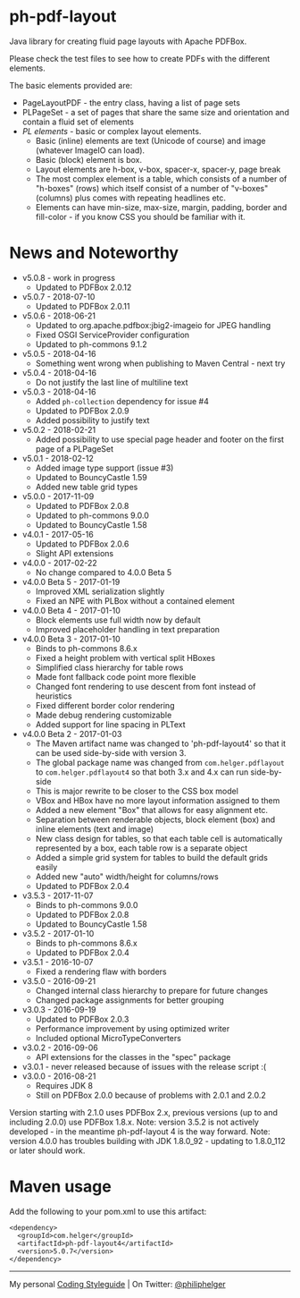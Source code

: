 # ph-pdf-layout

Java library for creating fluid page layouts with Apache PDFBox.

Please check the test files to see how to create PDFs with the different elements.

The basic elements provided are:
* PageLayoutPDF - the entry class, having a list of page sets
* PLPageSet - a set of pages that share the same size and orientation and contain a fluid set of elements
* *PL elements* - basic or complex layout elements.
  * Basic (inline) elements are text (Unicode of course) and image (whatever ImageIO can load).
  * Basic (block) element is box. 
  * Layout elements are h-box, v-box, spacer-x, spacer-y, page break
  * The most complex element is a table, which consists of a number of "h-boxes" (rows) which itself consist of a number of "v-boxes" (columns) plus comes with repeating headlines etc.
  * Elements can have min-size, max-size, margin, padding, border and fill-color - if you know CSS you should be familiar with it.

# News and Noteworthy

* v5.0.8 - work in progress
    * Updated to PDFBox 2.0.12
* v5.0.7 - 2018-07-10
    * Updated to PDFBox 2.0.11
* v5.0.6 - 2018-06-21
    * Updated to org.apache.pdfbox:jbig2-imageio for JPEG handling
    * Fixed OSGI ServiceProvider configuration
    * Updated to ph-commons 9.1.2
* v5.0.5 - 2018-04-16
    * Something went wrong when publishing to Maven Central - next try
* v5.0.4 - 2018-04-16
    * Do not justify the last line of multiline text
* v5.0.3 - 2018-04-16
    * Added `ph-collection` dependency for issue #4
    * Updated to PDFBox 2.0.9
    * Added possibility to justify text
* v5.0.2 - 2018-02-21
    * Added possibility to use special page header and footer on the first page of a PLPageSet
* v5.0.1 - 2018-02-12
    * Added image type support (issue #3)
    * Updated to BouncyCastle 1.59
    * Added new table grid types
* v5.0.0 - 2017-11-09
    * Updated to PDFBox 2.0.8
    * Updated to ph-commons 9.0.0
    * Updated to BouncyCastle 1.58
* v4.0.1 - 2017-05-16
    * Updated to PDFBox 2.0.6
    * Slight API extensions
* v4.0.0 - 2017-02-22
    * No change compared to 4.0.0 Beta 5
* v4.0.0 Beta 5 - 2017-01-19
    * Improved XML serialization slightly
    * Fixed an NPE with PLBox without a contained element
* v4.0.0 Beta 4 - 2017-01-10
    * Block elements use full width now by default
    * Improved placeholder handling in text preparation
* v4.0.0 Beta 3 - 2017-01-10
    * Binds to ph-commons 8.6.x
    * Fixed a height problem with vertical split HBoxes
    * Simplified class hierarchy for table rows
    * Made font fallback code point more flexible
    * Changed font rendering to use descent from font instead of heuristics
    * Fixed different border color rendering
    * Made debug rendering customizable
    * Added support for line spacing in PLText
* v4.0.0 Beta 2 - 2017-01-03
    * The Maven artifact name was changed to 'ph-pdf-layout4' so that it can be used side-by-side with version 3.
    * The global package name was changed from `com.helger.pdflayout` to `com.helger.pdflayout4` so that both 3.x and 4.x can run side-by-side
    * This is major rewrite to be closer to the CSS box model
    * VBox and HBox have no more layout information assigned to them
    * Added a new element "Box" that allows for easy alignment etc.
    * Separation between renderable objects, block element (box) and inline elements (text and image)
    * New class design for tables, so that each table cell is automatically represented by a box, each table row is a separate object
    * Added a simple grid system for tables to build the default grids easily
    * Added new "auto" width/height for columns/rows
    * Updated to PDFBox 2.0.4
* v3.5.3 - 2017-11-07
    * Binds to ph-commons 9.0.0
    * Updated to PDFBox 2.0.8
    * Updated to BouncyCastle 1.58
* v3.5.2 - 2017-01-10
    * Binds to ph-commons 8.6.x
    * Updated to PDFBox 2.0.4
* v3.5.1 - 2016-10-07
    * Fixed a rendering flaw with borders
* v3.5.0 - 2016-09-21
    * Changed internal class hierarchy to prepare for future changes
    * Changed package assignments for better grouping
* v3.0.3 - 2016-09-19
    * Updated to PDFBox 2.0.3
    * Performance improvement by using optimized writer
    * Included optional MicroTypeConverters
* v3.0.2 - 2016-09-06
    * API extensions for the classes in the "spec" package
* v3.0.1 - never released because of issues with the release script :(   
* v3.0.0 - 2016-08-21
    * Requires JDK 8
    * Still on PDFBox 2.0.0 because of problems with 2.0.1 and 2.0.2

Version starting with 2.1.0 uses PDFBox 2.x, previous versions (up to and including 2.0.0) use PDFBox 1.8.x.
Note: version 3.5.2 is not actively developed - in the meantime ph-pdf-layout 4 is the way forward.
Note: version 4.0.0 has troubles building with JDK 1.8.0_92 - updating to 1.8.0_112 or later should work.

# Maven usage
Add the following to your pom.xml to use this artifact:
```
<dependency>
  <groupId>com.helger</groupId>
  <artifactId>ph-pdf-layout4</artifactId>
  <version>5.0.7</version>
</dependency>
```

---

My personal [Coding Styleguide](https://github.com/phax/meta/blob/master/CodingStyleguide.md) |
On Twitter: <a href="https://twitter.com/philiphelger">@philiphelger</a>
